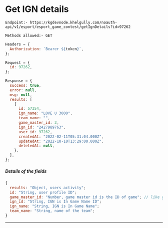 # Get IGN details

`Endpoint:- https://kgdevnode.khelgully.com/noauth-api/v1/esport/esport_game_contest/getIgnDetails?id=97262`

`Methods allowed:- GET`

```javascript
Headers = {
  Authorization: `Bearer ${token}`,
};
```

```javascript
Request = {
  id: 97262,
};

Response = {
  success: true,
  error: null,
  msg: null,
  results: [
    {
      id: 57354,
      ign_name: "LOVE U 3000",
      team_name: "",
      game_master_id: 3,
      ign_id: "2427989763",
      user_id: 97262,
      createdAt: "2022-02-11T05:31:04.000Z",
      updatedAt: "2022-10-10T13:29:00.000Z",
      deletedAt: null,
    },
  ],
};
```

##### Details of the fields

```javascript
{
  results: "Object, users activity";
  id: "String, user profile ID";
  game_master_id: "Number, game master id is the ID of game"; // like game_master_id=3 => Free Fire
  ign_id: "String, IGN is In Game Name ID";
  ign_name: "String, IGN is In Game Name";
  team_name: "String, name of the team";
}
```

<hr />
